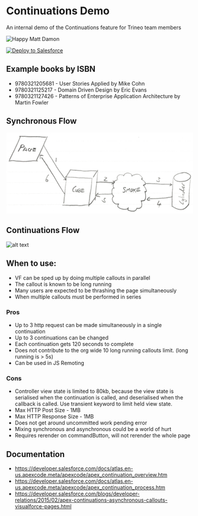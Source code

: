 Continuations Demo
=====================
An internal demo of the Continuations feature for Trineo team members

![Happy Matt Damon](https://s-media-cache-ak0.pinimg.com/236x/6f/2d/e1/6f2de1f09fd4c32f91b9f6d50f51437f.jpg)

<a href="https://githubsfdeploy.herokuapp.com?owner=loganm&repo=continuations-demo">
  <img alt="Deploy to Salesforce" src="https://raw.githubusercontent.com/afawcett/githubsfdeploy/master/src/main/webapp/resources/img/deploy.png">
</a>

## Example books by ISBN
* 9780321205681 - User Stories Applied by Mike Cohn
* 9780321125217 - Domain Driven Design by Eric Evans
* 9780321127426 - Patterns of Enterprise Application Architecture by Martin Fowler

## Synchronous Flow
![alt text](https://raw.githubusercontent.com/loganm/continuations-demo/master/without-continuations.png "Synchronouse Flow")

## Continuations Flow
![alt text](https://developer.salesforce.com/docs/resources/img/en-us/200.0?doc_id=dev_guides%2Fapex%2Fimages%2Fapex_continuations_diagram.png&folder=apexcode "Continuation Flow")

## When to use:
* VF can be sped up by doing multiple callouts in parallel
* The callout is known to be long running
* Many users are expected to be thrashing the page simultaneously
* When multiple callouts must be performed in series
    
### Pros
* Up to 3 http request can be made simultaneously in a single continuation
* Up to 3 continuations can be changed
* Each continuation gets 120 seconds to complete
* Does not contribute to the org wide 10 long running callouts limit. (long running is > 5s)
* Can be used in JS Remoting
    
### Cons 
* Controller view state is limited to 80kb, because the view state is serialised when the continuation is called, and deserialised when the callback is called. Use transient keyword to limit held view state.
* Max HTTP Post Size - 1MB
* Max HTTP Response Size - 1MB
* Does not get around uncommitted work pending error
* Mixing synchronous and asynchronous could be a world of hurt
* Requires rerender on commandButton, will not rerender the whole page

## Documentation
* https://developer.salesforce.com/docs/atlas.en-us.apexcode.meta/apexcode/apex_continuation_overview.htm
* https://developer.salesforce.com/docs/atlas.en-us.apexcode.meta/apexcode/apex_continuation_process.htm
* https://developer.salesforce.com/blogs/developer-relations/2015/02/apex-continuations-asynchronous-callouts-visualforce-pages.html

